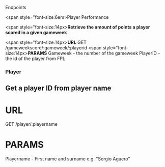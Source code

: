 Endpoints

<span style="font-size:6em>Player Performance</span>

<span style="font-size:14px><b>Retrieve the amount of points a player scored in a given gameweek</b></span>

<span style="font-size:14px><b>URL</b></span>
GET /gameweekscore/:gameweek/:playerid
<span style="font-size:14px><b>PARAMS</b></span>
Gameweek - the number of the gameweek
PlayerID - the id of the player from FPL

### Player

## Get a player ID from player name

# URL
GET /player/:playername
# PARAMS
Playername - First name and surname e.g. "Sergio Aguero"





